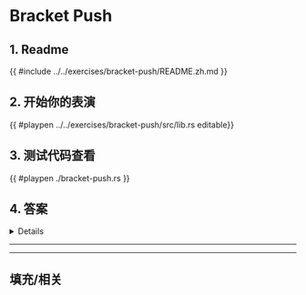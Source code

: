 # Bracket Push
## 1. Readme

 {{ #include ../../exercises/bracket-push/README.zh.md }}

 ## 2. 开始你的表演

 {{ #playpen ../../exercises/bracket-push/src/lib.rs editable}}

 ## 3. 测试代码查看

 {{ #playpen ./bracket-push.rs }}

 ## 4. 答案

 <details>

 {{ #playpen ../../exercises/bracket-push/example.rs }}

 </details>

 ---
 ---

 ## 填充/相关


